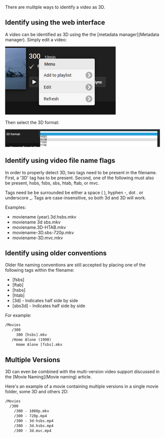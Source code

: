 There are mulitple ways to identify a video as 3D.

## Identify using the web interface

A video can be identified as 3D using the the [metadata manager](Metadata manager). Simply edit a video:

![](images/server/musicvideos1.png)

Then select the 3D format:

![](images/server/3dvideos1.png)


## Identify using video file name flags

In order to properly detect 3D, two tags need to be present in the filename. First, a '3D' tag has to be present. Second, one of the following must also be present, hsbs, fsbs, sbs, htab, ftab, or mvc.

Tags need be be surrounded be either a space ( ), hyphen -, dot . or underscore _. Tags are case-insensitive, so both 3d and 3D will work.

Examples:

* moviename (year).3d.hsbs.mkv
* moviename 3d sbs.mkv
* moviename.3D-HTAB.mkv
* moviename-3D.sbs-720p.mkv
* moviename-3D.mvc.mkv

## Identify using older conventions

Older file naming conventions are still accepted  by placing one of the following tags within the filename:

* [fsbs]
* [ftab]
* [hsbs]
* [htab]
* [3d] - Indicates half side by side
* [sbs3d] - Indicates half side by side

For example:

```
/Movies
   /300
     300 [hsbs].mkv
   /Home Alone (1990)
     Home Alone [fsbs].mkv
```

## Multiple Versions

3D can even be combined with the multi-version video support discussed in the [Movie Naming](Movie naming) article.

Here's an example of a movie containing multiple versions in a single movie folder, some 3D and others 2D:

```
/Movies
  /300
    /300 - 1080p.mkv
    /300 - 720p.mp4
    /300 - 3d-hsbs.mp4
    /300 - 3d.hsbs.mp4
    /300 - 3d.mvc.mp4

```
